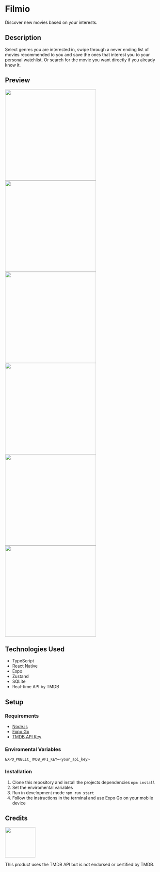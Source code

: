 # Filmio

Discover new movies based on your interests.

## Description

Select genres you are interested in, swipe through a never ending list of movies recommended to you and save the ones that interest you to your personal watchlist. Or search for the movie you want directly if you already know it.

## Preview

<img width=300 src="https://github.com/user-attachments/assets/d92d8c7f-b035-4be3-9ea3-7f318588a9d0"></img>
<img width=300 src="https://github.com/user-attachments/assets/65314662-2536-45c4-919d-584c297ad9dc"></img>
<img width=300 src="https://github.com/user-attachments/assets/389e4629-6423-4bde-a3b8-c57ce74ab85d"></img>
<img width=300 src="https://github.com/user-attachments/assets/e0f24eef-68eb-440a-ae02-81fb2b63d6af"></img>
<img width=300 src="https://github.com/user-attachments/assets/dbe143ec-0521-4b11-bd79-d2fcfb312730"></img>
<img width=300 src="https://github.com/user-attachments/assets/0d665e8f-1559-48b8-8af3-714e9b95d28d"></img>

## Technologies Used

- TypeScript
- React Native
- Expo
- Zustand
- SQLite
- Real-time API by TMDB 

## Setup

### Requirements

- [Node.js](https://nodejs.org/en)
- [Expo Go](https://expo.dev/go)
- [TMDB API Key](https://developer.themoviedb.org)

### Enviromental Variables

```env
EXPO_PUBLIC_TMDB_API_KEY=<your_api_key>
```

### Installation

1. Clone this repository and install the projects dependencies ```npm install```
2. Set the enviromental variables
3. Run in development mode ```npm run start```
4. Follow the instructions in the terminal and use Expo Go on your mobile device

## Credits
<img width=100 src="https://www.themoviedb.org/assets/2/v4/logos/v2/blue_square_2-d537fb228cf3ded904ef09b136fe3fec72548ebc1fea3fbbd1ad9e36364db38b.svg"></img>

This product uses the TMDB API but is not endorsed or certified by TMDB.
